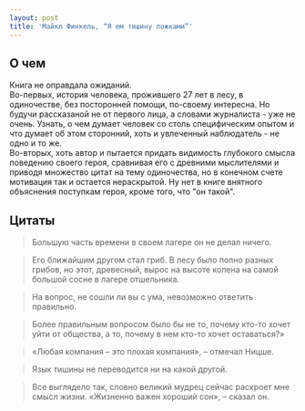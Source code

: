 ```yaml
---
layout: post
title: 'Майкл Финкель, “Я ем тишину ложками”'
---
```


## О чем

Книга не оправдала ожиданий.  
Во-первых, история человека,  прожившего 27 лет в лесу, в одиночестве, без посторонней помощи, по-своему интересна. Но будучи рассказаной не от первого лица, а словами журналиста - уже не очень. Узнать, о чем думает человек со столь специфическим опытом и что думает об этом сторонний, хоть и увлеченный наблюдатель - не одно и то же.  
Во-вторых, хоть автор и пытается придать видимость глубокого смысла поведению своего героя, сравнивая его с древними мыслителями и приводя множество цитат на тему одиночества, но в конечном счете мотивация так и остается нераскрытой. Ну нет в книге внятного объяснения поступкам героя, кроме того, что "он такой".

## Цитаты

>Большую часть времени в своем лагере он не делал ничего.

>Его ближайшим другом стал гриб. В лесу было полно разных грибов, но этот, древесный, вырос на высоте колена на самой большой сосне в лагере отшельника.
 
>На вопрос, не сошли ли вы с ума, невозможно ответить правильно.

>Более правильным вопросом было бы не то, почему кто-то хочет уйти от общества, а то, почему в нем кто-то хочет оставаться?»

>«Любая компания – это плохая компания», – отмечал Ницше.

>Язык тишины не переводится ни на какой другой.

>Все выглядело так, словно великий мудрец сейчас раскроет мне смысл жизни. «Жизненно важен хороший сон», – сказал он.
